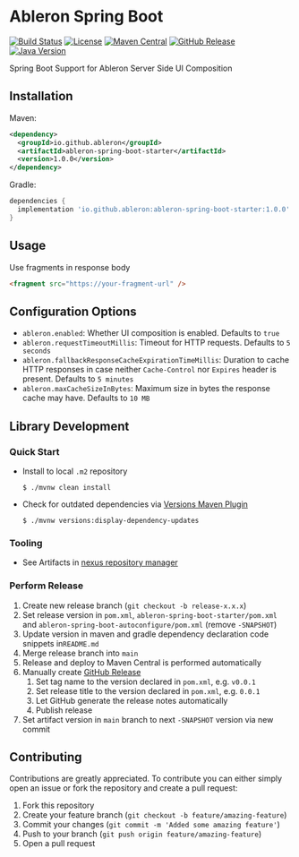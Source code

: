 # Ableron Spring Boot
[![Build Status](https://github.com/ableron/ableron-spring-boot/actions/workflows/main.yml/badge.svg)](https://github.com/ableron/ableron-spring-boot/actions/workflows/main.yml)
[![License](https://img.shields.io/github/license/ableron/ableron-spring-boot)](https://github.com/ableron/ableron-spring-boot/blob/main/LICENSE)
[![Maven Central](https://maven-badges.herokuapp.com/maven-central/io.github.ableron/ableron-spring-boot/badge.svg)](https://mvnrepository.com/artifact/io.github.ableron/ableron-spring-boot)
[![GitHub Release](https://img.shields.io/github/v/release/ableron/ableron-spring-boot.svg)](https://github.com/ableron/ableron-spring-boot/releases)
[![Java Version](https://img.shields.io/badge/Java-17+-4EB1BA.svg)](https://docs.oracle.com/en/java/javase/17/)

Spring Boot Support for Ableron Server Side UI Composition

## Installation
Maven:
```xml
<dependency>
  <groupId>io.github.ableron</groupId>
  <artifactId>ableron-spring-boot-starter</artifactId>
  <version>1.0.0</version>
</dependency>
```
Gradle:
```groovy
dependencies {
  implementation 'io.github.ableron:ableron-spring-boot-starter:1.0.0'
}
```

## Usage
Use fragments in response body
```html
<fragment src="https://your-fragment-url" />
```

## Configuration Options
* `ableron.enabled`: Whether UI composition is enabled. Defaults to `true`
* `ableron.requestTimeoutMillis`: Timeout for HTTP requests. Defaults to `5 seconds`
* `ableron.fallbackResponseCacheExpirationTimeMillis`: Duration to cache HTTP responses in case neither `Cache-Control` nor `Expires` header is present. Defaults to `5 minutes`
* `ableron.maxCacheSizeInBytes`: Maximum size in bytes the response cache may have. Defaults to `10 MB`

## Library Development

### Quick Start
* Install to local `.m2` repository
  ```console
  $ ./mvnw clean install
  ```
* Check for outdated dependencies via [Versions Maven Plugin](https://www.mojohaus.org/versions/versions-maven-plugin/index.html)
  ```console
  $ ./mvnw versions:display-dependency-updates
  ```

### Tooling
* See Artifacts in [nexus repository manager](https://s01.oss.sonatype.org/index.html#nexus-search;gav~io.github.ableron~ableron-spring-boot*~~~)

### Perform Release
1. Create new release branch (`git checkout -b release-x.x.x`)
2. Set release version in `pom.xml`, `ableron-spring-boot-starter/pom.xml` and `ableron-spring-boot-autoconfigure/pom.xml` (remove `-SNAPSHOT`)
3. Update version in maven and gradle dependency declaration code snippets in`README.md`
4. Merge release branch into `main`
5. Release and deploy to Maven Central is performed automatically
6. Manually create [GitHub Release](https://github.com/ableron/ableron-spring-boot/releases/new)
   1. Set tag name to the version declared in `pom.xml`, e.g. `v0.0.1`
   2. Set release title to the version declared in `pom.xml`, e.g. `0.0.1`
   3. Let GitHub generate the release notes automatically
   4. Publish release
7. Set artifact version in `main` branch to next `-SNAPSHOT` version via new commit

## Contributing
Contributions are greatly appreciated. To contribute you can either simply open an issue or fork the repository and create a pull request:
1. Fork this repository
2. Create your feature branch (`git checkout -b feature/amazing-feature`)
3. Commit your changes (`git commit -m 'Added some amazing feature'`)
4. Push to your branch (`git push origin feature/amazing-feature`)
5. Open a pull request
